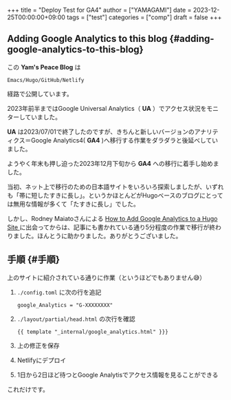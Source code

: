 +++
title = "Deploy Test for GA4"
author = ["YAMAGAMI"]
date = 2023-12-25T00:00:00+09:00
tags = ["test"]
categories = ["comp"]
draft = false
+++

## Adding Google Analytics to this blog {#adding-google-analytics-to-this-blog}

この ****Yam's Peace Blog**** は

```text
Emacs/Hugo/GitHub/Netlify
```

経路で公開しています。

2023年前半まではGoogle Universal Analytics（ ****UA**** ）でアクセス状況をモニターしていました。

****UA**** は2023/07/01で終了したのですが、きちんと新しいバージョンのアナリティクス＝Google Analytics4( ****GA4**** )へ移行する作業をダラダラと後延べしていました。

ようやく年末も押し迫った2023年12月下旬から ****GA4**** への移行に着手し始めました。

当初、ネット上で移行のための日本語サイトをいろいろ探索しましたが、いずれも「帯に短したすきに長し」。というかほとんどがHugoベースのブログにとっては無用な情報が多くて「たすきに長し」でした。

しかし、Rodney Maiatoさんによる
[How to Add Google Analytics to a Hugo Site
](https://rodneymaiato.dev/posts/how-to-add-google-analytics-to-a-hugo-site/)に出会ってからは、記事にも書かれている通り5分程度の作業で移行が終わりました。ほんとうに助かりました。ありがとうございました。


## 手順 {#手順}

上のサイトに紹介されている通りに作業（というほどでもありません&#128517;）

1.  `./config.toml` に次の行を追記
    ```nil
    google_Analytics = "G-XXXXXXXX"
    ```
2.  `./layout/partial/head.html` の次行を確認
    ```nil
    {{ template "_internal/google_analytics.html" }}}
    ```

3.  上の修正を保存
4.  Netlifyにデプロイ
5.  1日から2日ほど待つとGoogle Analytisでアクセス情報を見ることができる

これだけです。
